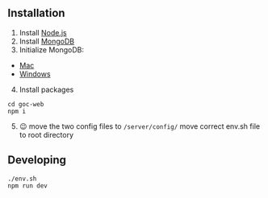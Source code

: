 ## Installation

1. Install [Node.js](https://nodejs.org/en/download/)
2. Install [MongoDB](https://www.mongodb.com/download-center?jmp=nav#community)
3. Initialize MongoDB:
 * [Mac](https://docs.mongodb.com/manual/tutorial/install-mongodb-on-os-x/#run-mongodb)
 * [Windows](https://docs.mongodb.com/manual/tutorial/install-mongodb-on-os-x/#run-mongodb)
4. Install packages
```shell
cd goc-web
npm i
```
5. :wink:
 move the two config files to `/server/config/`
 move correct env.sh file to root directory

## Developing
```shell
./env.sh
npm run dev
```
